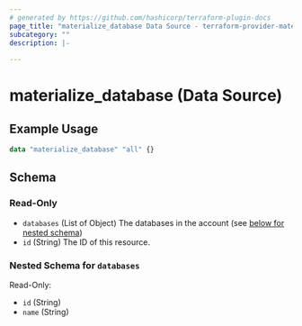 ```yaml
---
# generated by https://github.com/hashicorp/terraform-plugin-docs
page_title: "materialize_database Data Source - terraform-provider-materialize"
subcategory: ""
description: |-
  
---
```


# materialize_database (Data Source)



## Example Usage

```terraform
data "materialize_database" "all" {}
```

<!-- schema generated by tfplugindocs -->
## Schema

### Read-Only

- `databases` (List of Object) The databases in the account (see [below for nested schema](#nestedatt--databases))
- `id` (String) The ID of this resource.

<a id="nestedatt--databases"></a>
### Nested Schema for `databases`

Read-Only:

- `id` (String)
- `name` (String)
